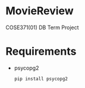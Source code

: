 # MovieReview
COSE371(01) DB Term Project

# Requirements
- psycopg2
    ```
    pip install psycopg2
    ```
